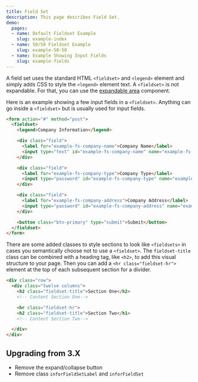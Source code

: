 ```yaml
---
title: Field Set
description: This page describes Field Set.
demo:
  pages:
  - name: Default Fieldset Example
    slug: example-index
  - name: 50/50 Fieldset Example
    slug: example-50-50
  - name: Example Showing Input Fields
    slug: example-fields
---
```


A field set uses the standard HTML `<fieldset>` and `<legend>` element and simply adds CSS to style the `<legend>` element text. A `<fieldset>` is not expandable. For that, you can use the [expandable area](./expandablearea) component.

Here is an example showing a few input fields in a `<fieldset>`. Anything can go inside a `<fieldset>` but is usually used for input fields.

```html
<form action="#" method="post">
  <fieldset>
    <legend>Company Information</legend>

    <div class="field">
      <label for="example-fs-company-name">Company Name</label>
      <input type="text" id="example-fs-company-name" name="example-fs-company-name">
    </div>

    <div class="field">
      <label for="example-fs-company-type">Company Type</label>
      <input type="password" id="example-fs-company-type" name="example-fs-company-type">
    </div>

    <div class="field">
      <label for="example-fs-company-address">Company Address</label>
      <input type="password" id="example-fs-company-address" name="example-fs-company-address">
    </div>

    <button class="btn-primary" type="submit">Submit</button>
  </fieldset>
</form>
```

There are some added classes to style sections to look like `<fieldsets>` in cases you semantically choose not to use a `<fieldset>`. The `fieldset-title` class can be combined with a heading tag, like `<h2>`, to add this visual structure to your page. Then you can add a `<hr class="fieldset-hr">` element at the top of each subsequent section for a divider.

```html
<div class="row">
  <div class="twelve columns">
    <h2 class="fieldset-title">Section One</h2>
    <!-- Content Section One-->

    <hr class="fieldset-hr">
    <h2 class="fieldset-title">Section Two</h1>
    <!-- Content Section Two-->

  </div>
</div>

```

## Upgrading from 3.X

- Remove the expand/collapse button
- Remove class `inforFieldSetLabel` and `inforFieldSet`
